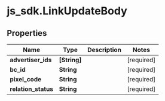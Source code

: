 # js_sdk.LinkUpdateBody

## Properties
Name | Type | Description | Notes
------------ | ------------- | ------------- | -------------
**advertiser_ids** | **[String]** |  | [required] 
**bc_id** | **String** |  | [required] 
**pixel_code** | **String** |  | [required] 
**relation_status** | **String** |  | [required] 
